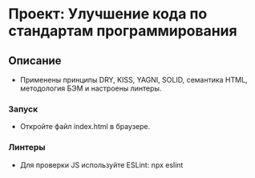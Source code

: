 # Проект: Улучшение кода по стандартам программирования

## Описание
- Применены принципы DRY, KISS, YAGNI, SOLID, семантика HTML, методология БЭМ и настроены линтеры.

### Запуск
- Откройте файл index.html в браузере.

### Линтеры
- Для проверки JS используйте ESLint:  npx eslint